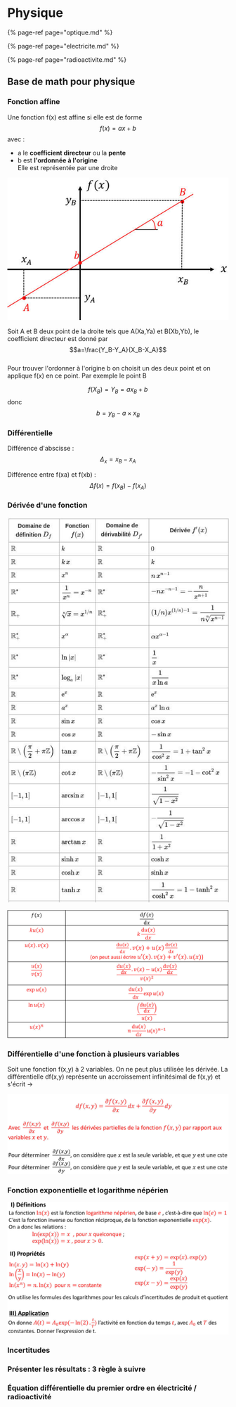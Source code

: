 # Physique

{% page-ref page="optique.md" %}

{% page-ref page="electricite.md" %}

{% page-ref page="radioactivite.md" %}

## Base de math pour physique

### Fonction affine

Une fonction f\(x\) est affine si elle est de forme $$f(x)= ax+b$$ avec :  
- a le **coefficient directeur** ou la **pente**  
- b est **l'ordonnée à l'origine**  
Elle est représentée par une droite

![](../.gitbook/assets/fonctione_affine.jpg)

Soit A et B deux point de la droite tels que A\(Xa,Ya\) et B\(Xb,Yb\), le coefficient directeur est donné par  
$$a=\frac{Y_B-Y_A}{X_B-X_A}$$  
Pour trouver l'ordonner à l'origine b on choisit un des deux point et on applique f\(x\) en ce point. Par exemple le point B

$$f(X_B)=Y_B=ax_B+b$$ donc $$b=y_B-a\times x_B$$

### Différentielle

Différence d'abscisse : $$\Delta_x=x_B-x_A$$

Différence entre f\(xa\) et f\(xb\) : $$\Delta f(x)= f(x_B)-f(x_A)$$

### Dérivée d'une fonction

![](../.gitbook/assets/derivee_1.jpg)

![](../.gitbook/assets/derivee2.jpg)

### Différentielle d'une fonction à plusieurs variables

Soit une fonction f\(x,y\) à 2 variables. On ne peut plus utilisée les dérivée. La différentielle df\(x,y\) représente un accroissement infinitésimal de f\(x,y\) et s'écrit -&gt;

![](../.gitbook/assets/dif_plusieurs_variable.jpg)

### Fonction exponentielle et logarithme népérien

![](../.gitbook/assets/fonction_ln_exp.jpg)

### Incertitudes

### Présenter les résultats : 3 règle à suivre

### Équation différentielle du premier ordre en électricité / radioactivité

